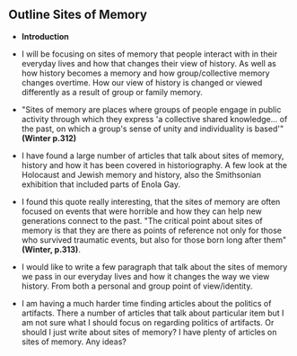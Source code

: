 ## Outline Sites of Memory

- **Introduction**

- I will be focusing on sites of memory that people interact with in their everyday lives and how that changes their view of history. As well as how history becomes a memory and how group/collective memory changes overtime. How our view of history is changed or viewed differently as a result of group or family memory.

- "Sites of memory are places where groups of people engage in public activity through which they express 'a collective shared knowledge... of the past, on which a group's sense of unity and individuality is based'"**(Winter p.312)**

- I have found a large number of articles that talk about sites of memory, history and how it has been covered in historiography. A few look at the Holocaust and Jewish memory and history, also the Smithsonian exhibition that included parts of Enola Gay.


- I found this quote really interesting, that the sites of memory are often focused on events that were horrible and how they can help new generations connect  to the past. "The critical point about sites of memory is that they are there as points of reference not only for those who survived traumatic events, but also for those born long after them" **(Winter, p.313)**.


- I would like to write a few paragraph that talk about the sites of memory we pass in our everyday lives and how it changes the way we view history. From both a personal and group point of view/identity.  

- I am having a much harder time finding articles about the politics of artifacts. There a number of articles that talk about particular item but I am not sure what I should focus on regarding politics of artifacts. Or should I just write about sites of memory? I have plenty of articles on sites of memory. Any ideas?

